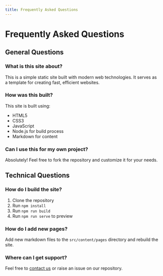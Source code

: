 ```yaml
---
title: Frequently Asked Questions
---
```


# Frequently Asked Questions

## General Questions

### What is this site about?

This is a simple static site built with modern web technologies. It serves as a template for creating fast, efficient websites.

### How was this built?

This site is built using:

- HTML5
- CSS3
- JavaScript
- Node.js for build process
- Markdown for content

### Can I use this for my own project?

Absolutely! Feel free to fork the repository and customize it for your needs.

## Technical Questions

### How do I build the site?

1. Clone the repository
2. Run `npm install`
3. Run `npm run build`
4. Run `npm run serve` to preview

### How do I add new pages?

Add new markdown files to the `src/content/pages` directory and rebuild the site.

### Where can I get support?

Feel free to [contact us](/contact.html) or raise an issue on our repository.
